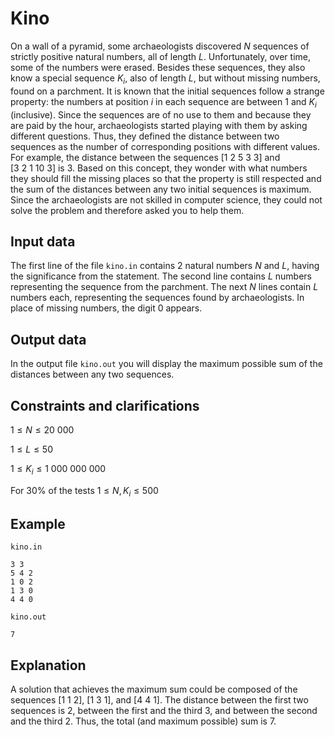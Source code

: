 # Kino

On a wall of a pyramid, some archaeologists discovered $N$ sequences of strictly positive natural numbers, all of length $L$. Unfortunately, over time, some of the numbers were erased. Besides these sequences, they also know a special sequence $K_i$, also of length $L$, but without missing numbers, found on a parchment. It is known that the initial sequences follow a strange property: the numbers at position $i$ in each sequence are between $1$ and $K_i$ (inclusive). Since the sequences are of no use to them and because they are paid by the hour, archaeologists started playing with them by asking different questions. Thus, they defined the distance between two sequences as the number of corresponding positions with different values. For example, the distance between the sequences $[1 \ 2 \ 5 \ 3 \ 3]$ and $[3 \ 2 \ 1 \ 10 \ 3]$ is $3$. Based on this concept, they wonder with what numbers they should fill the missing places so that the property is still respected and the sum of the distances between any two initial sequences is maximum. Since the archaeologists are not skilled in computer science, they could not solve the problem and therefore asked you to help them.

## Input data

The first line of the file `kino.in` contains $2$ natural numbers $N$ and $L$, having the significance from the statement. The second line contains $L$ numbers representing the sequence from the parchment. The next $N$ lines contain $L$ numbers each, representing the sequences found by archaeologists. In place of missing numbers, the digit $0$ appears.

## Output data

In the output file `kino.out` you will display the maximum possible sum of the distances between any two sequences.

## Constraints and clarifications

$1 \leq N \leq 20\ 000$

$1 \leq L \leq 50$

$1 \leq K_i \leq 1\ 000\ 000\ 000$

For $30\%$ of the tests $1 \leq N, K_i \leq 500$

## Example

`kino.in`  
```
3 3
5 4 2
1 0 2
1 3 0
4 4 0
```

`kino.out`  
```
7
```

## Explanation

A solution that achieves the maximum sum could be composed of the sequences $[1 \ 1 \ 2]$, $[1 \ 3 \ 1]$, and $[4 \ 4 \ 1]$. The distance between the first two sequences is $2$, between the first and the third $3$, and between the second and the third $2$. Thus, the total (and maximum possible) sum is $7$.